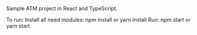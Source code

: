 Sample ATM project in React and TypeScript.

To run:
Install all need modules: npm install or yarn install
Run: npm start or yarn start
